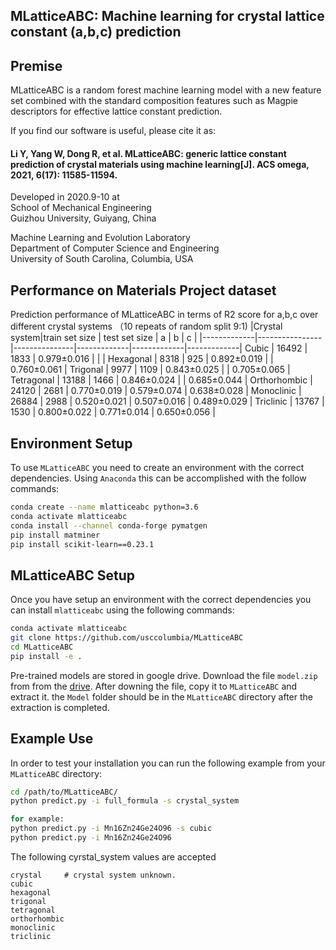 ## MLatticeABC: Machine learning for crystal lattice constant (a,b,c) prediction


## Premise

MLatticeABC is a random forest machine learning model with a new feature set combined with the standard composition features such as Magpie descriptors for effective lattice constant prediction. 

If you find our software is useful, please cite it as:<br >

#### Li Y, Yang W, Dong R, et al. MLatticeABC: generic lattice constant prediction of crystal materials using machine learning[J]. ACS omega, 2021, 6(17): 11585-11594.

Developed in 2020.9-10 at <br />
School of Mechanical Engineering<br />
Guizhou University, Guiyang, China <br />

Machine Learning and Evolution Laboratory<br />
Department of Computer Science and Engineering<br />
University of South Carolina, Columbia, USA<br />


## Performance on Materials Project dataset

Prediction performance of MLatticeABC  in terms of R2 score for a,b,c over different crystal systems （10 repeats of random split 9:1)
|Crystal system|train set size  |  test set size |      a       |    b         |       c      |
|-------------|----------------|---------------|-------------|-------------|-------------|
Cubic         | 16492          | 1833          | 0.979±0.016 |             |             | 
Hexagonal     | 8318           | 925           | 0.892±0.019 |             | 0.760±0.061 |
Trigonal      | 9977           | 1109          | 0.843±0.025 |             | 0.705±0.065 |
Tetragonal    | 13188          | 1466          | 0.846±0.024 |             | 0.685±0.044 |
Orthorhombic  | 24120          | 2681          | 0.770±0.019 | 0.579±0.074 | 0.638±0.028 |
Monoclinic    | 26884          | 2988          | 0.520±0.021 | 0.507±0.016 | 0.489±0.029 |
Triclinic     | 13767          | 1530          | 0.800±0.022 | 0.771±0.014 | 0.650±0.056 |
<!--- img src="performance1.png" width="800"--->

## Environment Setup

To use `MLatticeABC` you need to create an environment with the correct dependencies. Using `Anaconda` this can be accomplished with the follow commands:

```bash
conda create --name mlatticeabc python=3.6
conda activate mlatticeabc
conda install --channel conda-forge pymatgen
pip install matminer
pip install scikit-learn==0.23.1
```

## MLatticeABC Setup

Once you have setup an environment with the correct dependencies you can install `mlatticeabc` using the following commands:

```bash
conda activate mlatticeabc
git clone https://github.com/usccolumbia/MLatticeABC
cd MLatticeABC
pip install -e .
```

Pre-trained models are stored in google drive. Download the file `model.zip` from from the [drive](https://drive.google.com/file/d/1rIdu_ZvhQ5iGQkrSY5Uh3yLH_L1uel4U/view?usp=sharing). After downing the file, copy it to `MLatticeABC` and extract it. the `Model` folder should be in the `MLatticeABC` directory after the extraction is completed.
## Example Use

In order to test your installation you can run the following example from your `MLatticeABC` directory:

```sh
cd /path/to/MLatticeABC/
python predict.py -i full_formula -s crystal_system

for example:
python predict.py -i Mn16Zn24Ge24O96 -s cubic
python predict.py -i Mn16Zn24Ge24O96
```

The following cyrstal_system values are accepted
```
crystal     # crystal system unknown.
cubic
hexagonal
trigonal
tetragonal
orthorhombic
monoclinic
triclinic
```

